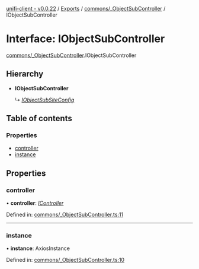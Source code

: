 [unifi-client - v0.0.22](../README.md) / [Exports](../modules.md) / [commons/_ObjectSubController](../modules/commons__objectsubcontroller.md) / IObjectSubController

# Interface: IObjectSubController

[commons/_ObjectSubController](../modules/commons__objectsubcontroller.md).IObjectSubController

## Hierarchy

* **IObjectSubController**

  ↳ [*IObjectSubSiteConfig*](commons__objectsubsite.iobjectsubsiteconfig.md)

## Table of contents

### Properties

- [controller](commons__objectsubcontroller.iobjectsubcontroller.md#controller)
- [instance](commons__objectsubcontroller.iobjectsubcontroller.md#instance)

## Properties

### controller

• **controller**: [*IController*](icontroller.icontroller-1.md)

Defined in: [commons/_ObjectSubController.ts:11](https://github.com/thib3113/unifi-client/blob/90eb43b/src/commons/_ObjectSubController.ts#L11)

___

### instance

• **instance**: AxiosInstance

Defined in: [commons/_ObjectSubController.ts:10](https://github.com/thib3113/unifi-client/blob/90eb43b/src/commons/_ObjectSubController.ts#L10)
